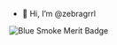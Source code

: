 - 👋 Hi, I’m @zebragrrl

![Blue Smoke Merit Badge](https://wiki.eugenemakerspace.com/images/5/5f/Bluesmoke.png "Blue Smoke Merit Badge - Everything is going well until the exact moment that the blue smoke comes out. This badge is earned by accidentally blowing something up while working on a project. Put the wrong voltage to something, get the wires crossed, blow half the breakers in the shop while testing something? Set your project back to the stone-age? Look at the bright side: You just earned the blue smoke badge!")

<!---
zebragrrl/zebragrrl is a ✨ special ✨ repository because its `README.md` (this file) appears on your GitHub profile.
You can click the Preview link to take a look at your changes.
--->

